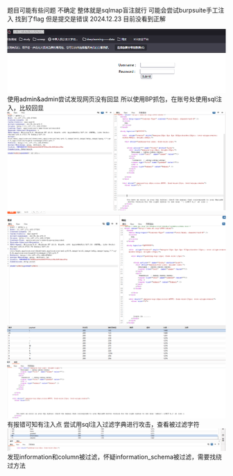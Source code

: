 题目可能有些问题 不确定
整体就是sqlmap盲注就行
可能会尝试burpsuite手工注入
找到了flag 但是提交是错误
2024.12.23 目前没看到正解



![](图片/Pasted%20image%2020241223143553.png)
使用admin&admin尝试发现网页没有回显
所以使用BP抓包，在账号处使用sql注入，比较回显
![](图片/Pasted%20image%2020241223152420.png)
![](图片/Pasted%20image%2020241223152440.png)
![](图片/Pasted%20image%2020241223153250.png)
有报错可知有注入点
尝试用sql注入过滤字典进行攻击，查看被过滤字符
![](图片/Pasted%20image%2020241223153116.png)
发现information和column被过滤，怀疑information_schema被过滤，需要找绕过方法















